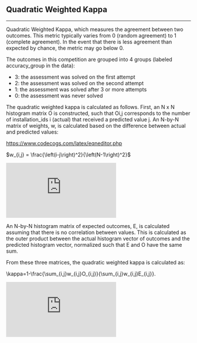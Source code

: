 ## Quadratic Weighted Kappa
-------

Quadratic Weighted Kappa, which measures the agreement between two outcomes. This metric typically varies from 0 (random agreement) to 1 (complete agreement). In the event that there is less agreement than expected by chance, the metric may go below 0.

The outcomes in this competition are grouped into 4 groups (labeled accuracy_group in the data):

 - 3: the assessment was solved on the first attempt
 - 2: the assessment was solved on the second attempt
 - 1: the assessment was solved after 3 or more attempts
 - 0: the assessment was never solved


The quadratic weighted kappa is calculated as follows. First, an N x N histogram matrix O is constructed, such that Oi,j corresponds to the number of installation_ids i (actual) that received a predicted value j. An N-by-N matrix of weights, w, is calculated based on the difference between actual and predicted values:

https://www.codecogs.com/latex/eqneditor.php

$w_{i,j} = \frac{\left(i-j\right)^2}{\left(N-1\right)^2}$

![](https://latex.codecogs.com/gif.latex?w_%7Bi%2Cj%7D%20%3D%20%5Cfrac%7B%5Cleft%28i-j%5Cright%29%5E2%7D%7B%5Cleft%28N-1%5Cright%29%5E2%7D)


An N-by-N histogram matrix of expected outcomes, E, is calculated assuming that there is no correlation between values.  This is calculated as the outer product between the actual histogram vector of outcomes and the predicted histogram vector, normalized such that E and O have the same sum.

From these three matrices, the quadratic weighted kappa is calculated as: 



\kappa=1-\frac{\sum_{i,j}w_{i,j}O_{i,j}}{\sum_{i,j}w_{i,j}E_{i,j}}.


![](https://latex.codecogs.com/gif.latex?%5Ckappa%3D1-%5Cfrac%7B%5Csum_%7Bi%2Cj%7Dw_%7Bi%2Cj%7DO_%7Bi%2Cj%7D%7D%7B%5Csum_%7Bi%2Cj%7Dw_%7Bi%2Cj%7DE_%7Bi%2Cj%7D%7D.)
